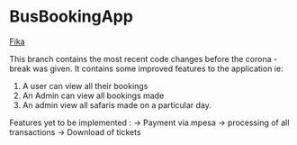 # BusBookingApp

[Fika](https://teekize.github.io/BusBookingApp/index.html)

This branch contains the most recent code changes before the corona -break was given.
It contains some improved features to the application ie:

1.  A user can view all their bookings
2.  An Admin can view all bookings made 
3.  An admin view all safaris made on a particular day.


Features yet to be implemented :
 -> Payment via mpesa
 -> processing of all transactions 
 -> Download of tickets
